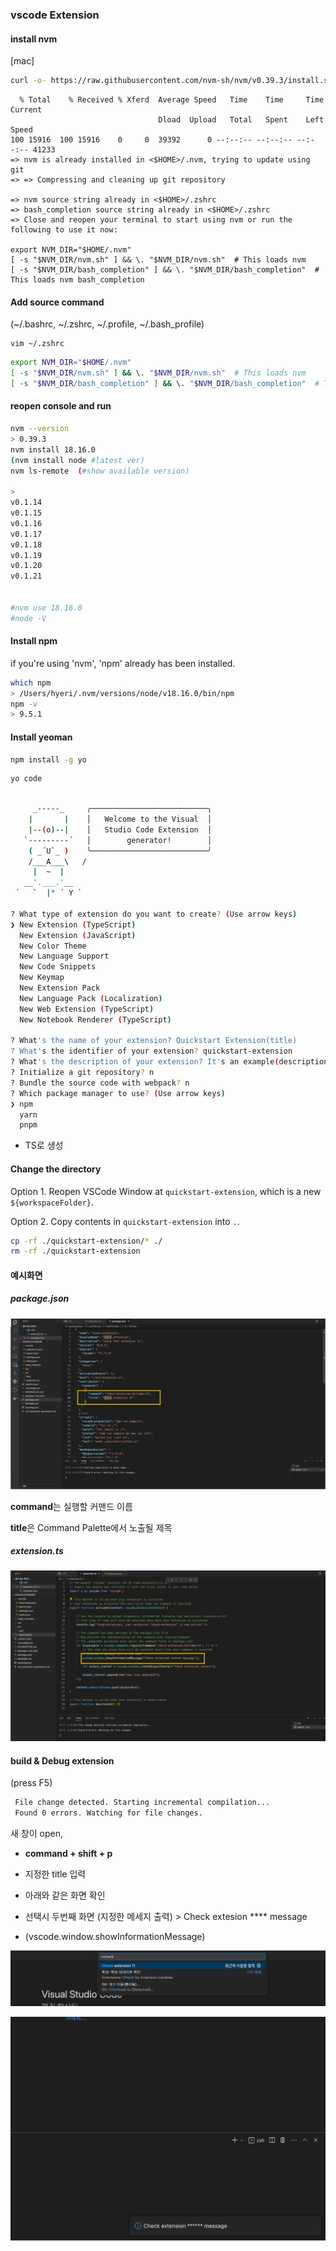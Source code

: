 ### vscode Extension



#### install nvm

[mac] 

```bash
curl -o- https://raw.githubusercontent.com/nvm-sh/nvm/v0.39.3/install.sh | bash
```

```
  % Total    % Received % Xferd  Average Speed   Time    Time     Time  Current
                                 Dload  Upload   Total   Spent    Left  Speed
100 15916  100 15916    0     0  39392      0 --:--:-- --:--:-- --:--:-- 41233
=> nvm is already installed in <$HOME>/.nvm, trying to update using git
=> => Compressing and cleaning up git repository

=> nvm source string already in <$HOME>/.zshrc
=> bash_completion source string already in <$HOME>/.zshrc
=> Close and reopen your terminal to start using nvm or run the following to use it now:
  
export NVM_DIR="$HOME/.nvm"
[ -s "$NVM_DIR/nvm.sh" ] && \. "$NVM_DIR/nvm.sh"  # This loads nvm
[ -s "$NVM_DIR/bash_completion" ] && \. "$NVM_DIR/bash_completion"  # This loads nvm bash_completion

```



#### Add source command

(~/.bashrc, ~/.zshrc, ~/.profile, ~/.bash_profile)

```
vim ~/.zshrc
```

```bash
export NVM_DIR="$HOME/.nvm"
[ -s "$NVM_DIR/nvm.sh" ] && \. "$NVM_DIR/nvm.sh"  # This loads nvm
[ -s "$NVM_DIR/bash_completion" ] && \. "$NVM_DIR/bash_completion"  # This loads nvm 
```



#### reopen console and run

```bash
nvm --version
> 0.39.3
nvm install 18.16.0
(nvm install node #latest ver)
nvm ls-remote  (#show available version)

>
v0.1.14
v0.1.15
v0.1.16
v0.1.17
v0.1.18
v0.1.19
v0.1.20
v0.1.21


#nvm use 18.16.0
#node -V
```



#### Install npm

if you're using 'nvm', 'npm' already has been installed.

```bash
which npm
> /Users/hyeri/.nvm/versions/node/v18.16.0/bin/npm
npm -v
> 9.5.1
```



#### Install yeoman

```bash
npm install -g yo 
```

```bash
yo code
```

```bash

     _-----_     ╭──────────────────────────╮
    |       |    │   Welcome to the Visual  │
    |--(o)--|    │   Studio Code Extension  │
   `---------´   │        generator!        │
    ( _´U`_ )    ╰──────────────────────────╯
    /___A___\   /
     |  ~  |     
   __'.___.'__   
 ´   `  |° ´ Y ` 

? What type of extension do you want to create? (Use arrow keys)
❯ New Extension (TypeScript) 
  New Extension (JavaScript) 
  New Color Theme 
  New Language Support 
  New Code Snippets 
  New Keymap 
  New Extension Pack 
  New Language Pack (Localization) 
  New Web Extension (TypeScript) 
  New Notebook Renderer (TypeScript)

? What's the name of your extension? Quickstart Extension(title)
? What's the identifier of your extension? quickstart-extension
? What's the description of your extension? It's an example(description)
? Initialize a git repository? n
? Bundle the source code with webpack? n
? Which package manager to use? (Use arrow keys)
❯ npm 
  yarn 
  pnpm 
```

- TS로 생성
  
  

#### Change the directory

Option 1. Reopen VSCode Window at `quickstart-extension`, which is a new `${workspaceFolder}`.

Option 2. Copy contents in `quickstart-extension` into `.`.



```bash
cp -rf ./quickstart-extension/* ./
rm -rf ./quickstart-extension
```



#### 예시화면

##### package.json

![](img/vsextension1.png)

**command**는 실행할 커맨드 이름

**title**은 Command Palette에서 노출될 제목



##### extension.ts

![](img/vsextension2.png)



#### build & Debug extension

 (press F5)

```bash
 File change detected. Starting incremental compilation...
 Found 0 errors. Watching for file changes.
```

새 창이 open, 

- **command + shift + p**

- 지정한 title 입력

- 아래와 같은 화면 확인

- 선택시 두번째 화면 (지정한 메세지 출력) > Check extesion **** message

- (vscode.window.showInformationMessage)

![](img/vsextension3.png)

![](img/vsextension4.png)


